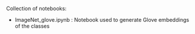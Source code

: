 Collection of notebooks:

- ImageNet_glove.ipynb : Notebook used to generate Glove embeddings of the classes
